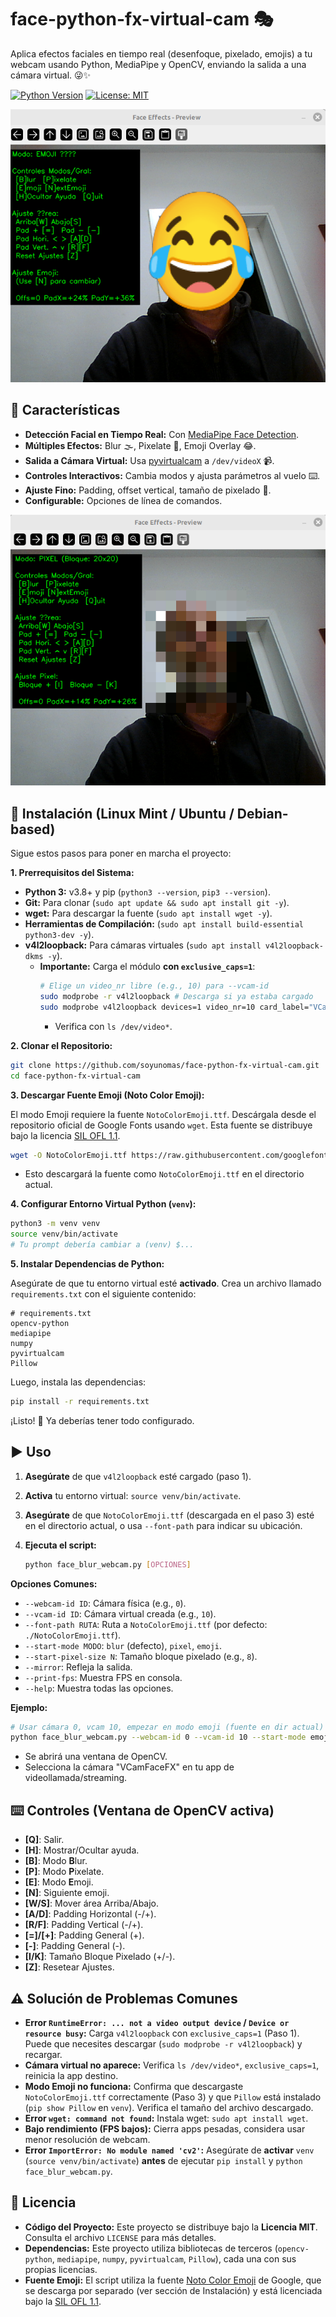 # face-python-fx-virtual-cam 🎭

Aplica efectos faciales en tiempo real (desenfoque, pixelado, emojis) a tu webcam usando Python, MediaPipe y OpenCV, enviando la salida a una cámara virtual. 😜✨

[![Python Version](https://img.shields.io/badge/python-3.8+-blue.svg)](https://www.python.org/)
[![License: MIT](https://img.shields.io/badge/License-MIT-yellow.svg)](https://opensource.org/licenses/MIT)

<!-- TODO: Considera añadir un GIF o captura de pantalla aquí mostrando los efectos -->
<p align="center"><img src="screenshot.png" alt="Demo Effects"></p>

## 🚀 Características

*   **Detección Facial en Tiempo Real:** Con [MediaPipe Face Detection](https://developers.google.com/mediapipe/solutions/vision/face_detector).
*   **Múltiples Efectos:** Blur 🌫️, Pixelate 👾, Emoji Overlay 😂.
*   **Salida a Cámara Virtual:** Usa [pyvirtualcam](https://github.com/letmaik/pyvirtualcam) a `/dev/videoX` 📹.
*   **Controles Interactivos:** Cambia modos y ajusta parámetros al vuelo ⌨️.
*   **Ajuste Fino:** Padding, offset vertical, tamaño de pixelado 🔧.
*   **Configurable:** Opciones de línea de comandos.

<p align="center"><img src="screenshot1.png" alt="Demo Effects"></p>

## 🐧 Instalación (Linux Mint / Ubuntu / Debian-based)

Sigue estos pasos para poner en marcha el proyecto:

**1. Prerrequisitos del Sistema:**

*   **Python 3:** v3.8+ y pip (`python3 --version`, `pip3 --version`).
*   **Git:** Para clonar (`sudo apt update && sudo apt install git -y`).
*   **wget:** Para descargar la fuente (`sudo apt install wget -y`).
*   **Herramientas de Compilación:** (`sudo apt install build-essential python3-dev -y`).
*   **v4l2loopback:** Para cámaras virtuales (`sudo apt install v4l2loopback-dkms -y`).
    *   **Importante:** Carga el módulo **con `exclusive_caps=1`**:
        ```bash
        # Elige un video_nr libre (e.g., 10) para --vcam-id
        sudo modprobe -r v4l2loopback # Descarga si ya estaba cargado
        sudo modprobe v4l2loopback devices=1 video_nr=10 card_label="VCamFaceFX" exclusive_caps=1
        ```
        *   Verifica con `ls /dev/video*`.

**2. Clonar el Repositorio:**

```bash
git clone https://github.com/soyunomas/face-python-fx-virtual-cam.git
cd face-python-fx-virtual-cam
```

**3. Descargar Fuente Emoji (Noto Color Emoji):**

El modo Emoji requiere la fuente `NotoColorEmoji.ttf`. Descárgala desde el repositorio oficial de Google Fonts usando `wget`. Esta fuente se distribuye bajo la licencia [SIL OFL 1.1](https://scripts.sil.org/OFL).

```bash
wget -O NotoColorEmoji.ttf https://raw.githubusercontent.com/googlefonts/noto-emoji/main/fonts/NotoColorEmoji.ttf
```
*   Esto descargará la fuente como `NotoColorEmoji.ttf` en el directorio actual.

**4. Configurar Entorno Virtual Python (`venv`):**

```bash
python3 -m venv venv
source venv/bin/activate
# Tu prompt debería cambiar a (venv) $...
```

**5. Instalar Dependencias de Python:**

Asegúrate de que tu entorno virtual esté **activado**. Crea un archivo llamado `requirements.txt` con el siguiente contenido:

```text
# requirements.txt
opencv-python
mediapipe
numpy
pyvirtualcam
Pillow
```

Luego, instala las dependencias:

```bash
pip install -r requirements.txt
```

¡Listo! 🎉 Ya deberías tener todo configurado.

## ▶️ Uso

1.  **Asegúrate** de que `v4l2loopback` esté cargado (paso 1).
2.  **Activa** tu entorno virtual: `source venv/bin/activate`.
3.  **Asegúrate** de que `NotoColorEmoji.ttf` (descargada en el paso 3) esté en el directorio actual, o usa `--font-path` para indicar su ubicación.
4.  **Ejecuta el script:**

    ```bash
    python face_blur_webcam.py [OPCIONES]
    ```

**Opciones Comunes:**

*   `--webcam-id ID`: Cámara física (e.g., `0`).
*   `--vcam-id ID`: Cámara virtual creada (e.g., `10`).
*   `--font-path RUTA`: Ruta a `NotoColorEmoji.ttf` (por defecto: `./NotoColorEmoji.ttf`).
*   `--start-mode MODO`: `blur` (defecto), `pixel`, `emoji`.
*   `--start-pixel-size N`: Tamaño bloque pixelado (e.g., `8`).
*   `--mirror`: Refleja la salida.
*   `--print-fps`: Muestra FPS en consola.
*   `--help`: Muestra todas las opciones.

**Ejemplo:**

```bash
# Usar cámara 0, vcam 10, empezar en modo emoji (fuente en dir actual)
python face_blur_webcam.py --webcam-id 0 --vcam-id 10 --start-mode emoji
```

*   Se abrirá una ventana de OpenCV.
*   Selecciona la cámara "VCamFaceFX" en tu app de videollamada/streaming.

## ⌨️ Controles (Ventana de OpenCV activa)

*   **[Q]**: Salir.
*   **[H]**: Mostrar/Ocultar ayuda.
*   **[B]**: Modo **B**lur.
*   **[P]**: Modo **P**ixelate.
*   **[E]**: Modo **E**moji.
*   **[N]**: Siguiente emoji.
*   **[W/S]**: Mover área Arriba/Abajo.
*   **[A/D]**: Padding Horizontal (-/+).
*   **[R/F]**: Padding Vertical (-/+).
*   **[=]/[+]**: Padding General (+).
*   **[-]**: Padding General (-).
*   **[I/K]**: Tamaño Bloque Pixelado (+/-).
*   **[Z]**: Resetear Ajustes.

## ⚠️ Solución de Problemas Comunes

*   **Error `RuntimeError: ... not a video output device` / `Device or resource busy`:** Carga `v4l2loopback` con `exclusive_caps=1` (Paso 1). Puede que necesites descargar (`sudo modprobe -r v4l2loopback`) y recargar.
*   **Cámara virtual no aparece:** Verifica `ls /dev/video*`, `exclusive_caps=1`, reinicia la app destino.
*   **Modo Emoji no funciona:** Confirma que descargaste `NotoColorEmoji.ttf` correctamente (Paso 3) y que `Pillow` está instalado (`pip show Pillow` en `venv`). Verifica el tamaño del archivo descargado.
*   **Error `wget: command not found`:** Instala wget: `sudo apt install wget`.
*   **Bajo rendimiento (FPS bajos):** Cierra apps pesadas, considera usar menor resolución de webcam.
*   **Error `ImportError: No module named 'cv2'`:** Asegúrate de **activar** `venv` (`source venv/bin/activate`) **antes** de ejecutar `pip install` y `python face_blur_webcam.py`.

## 📜 Licencia

*   **Código del Proyecto:** Este proyecto se distribuye bajo la **Licencia MIT**. Consulta el archivo `LICENSE` para más detalles.
*   **Dependencias:** Este proyecto utiliza bibliotecas de terceros (`opencv-python`, `mediapipe`, `numpy`, `pyvirtualcam`, `Pillow`), cada una con sus propias licencias.
*   **Fuente Emoji:** El script utiliza la fuente [Noto Color Emoji](https://github.com/googlefonts/noto-emoji) de Google, que se descarga por separado (ver sección de Instalación) y está licenciada bajo la [SIL OFL 1.1](https://scripts.sil.org/OFL).
